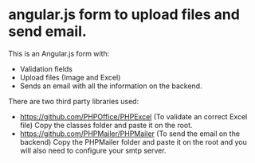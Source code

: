 # angular.js form to upload files and send email.
This is an Angular.js form with:
- Validation fields
- Upload files (Image and Excel)
- Sends an email with all the information on the backend.

There are two third party libraries used:
- https://github.com/PHPOffice/PHPExcel (To validate an correct Excel file) Copy the classes folder and paste it on the root.
- https://github.com/PHPMailer/PHPMailer (To send the email on the backend) Copy the PHPMailer folder and paste it on the root and you will also need to configure your smtp server.


